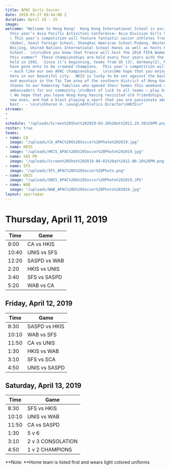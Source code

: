 ```yaml
---
title: APAC Girls Soccer
date: 2019-03-27 09:44:00 Z
duration: April 10 - 15
image: 
welcome: "Welcome to Hong Kong!  Hong Kong International School is excited to host
  this year’s Asia Pacific Activities Conference– Asia Division Girls Soccer Championships.
  \ This year’s competition will feature fantastic soccer athletes from Canadian Academy
  (Kobe), Seoul Foreign School, Shanghai American School-Pudong, Western Academy of
  Beijing, United Nations International School Hanoi as well as hosts Hong Kong International
  School.  \n\n\nDid you know that France will host the 2019 FIFA Women’s World Cup
  this summer?  These championships are held every four years with the first championship
  held in 1991.  Since it’s beginning, teams from US (3), Germany(2), Norway and Japan
  have gone onto to be crowned champions.  This year’s competition will be hard fought
  – much like our own APAC championships.  \n\n\nWe hope that you enjoy your time
  here in our beautiful city.  HKIS is lucky to be set against the backdrop of sea
  and mountain in the Tai Tam area of the southern district of Hong Kong Island.  Many
  thanks to our homestay families who opened their homes this weekend and served as
  ambassadors for our community.\n\nBest of luck to all teams – play hard, play fair!!
  \ We hope that you leave Hong Kong having revisited old friendships,  made some
  new ones, and had a blast playing a sport that you are passionate about.  All the
  best - - \n\n\nSharon H. Leung\nAthletics Director\nHKIS\n"
streams:
- 
- 
schedule: "/uploads/Screen%20Shot%202019-03-28%20at%2011.29.36%20PM.png"
roster: true
teams:
- name: CA
  image: "/uploads/CA_APAC%20G%20Soccer%20Photo%202019.jpg"
- name: HKIS
  image: "/uploads/HKIS_APAC%20G%20Soccer%20Photo%202019.jpg"
- name: SAS PD
  image: "/uploads/Screen%20Shot%202019-04-02%20at%2012.00.18%20PM.png"
- name: SFS
  image: "/uploads/SFS_APAC%20G%20Soccer%20Photo.png"
- name: UNIS
  image: "/uploads/UNIS_APAC%20G%20Soccer%20Photo%202019.JPG"
- name: WAB
  image: "/uploads/WAB_APAC%20G%20Soccer%20Photo%202019.jpg"
layout: sportapac
---
```


# **Thursday, April 11, 2019**

| **Time** | **Game** | 
| ------------- | ------------- |
| 9:00    | CA vs HKIS   | 
| 10:40   | UNIS vs SFS   |
| 12:20    | SASPD vs WAB  |
| 2:20    | HKIS vs UNIS   | 
| 3:40    | SFS vs SASPD  | 
| 5:20    | WAB vs CA |  

## Friday, April 12, 2019

| **Time** | **Game** |
| ------------- | ------------- | 
| 8:30    | SASPD vs HKIS  |
| 10:10   | WAB vs SFS  | 
| 11:50    | CA vs UNIS  | 
| 1:30    | HKIS vs WAB  | 
| 3:10    | SFS vs SCA | 
| 4:50    | UNIS vs SASPD  |

## Saturday, April 13, 2019

| **Time** | **Game** | 
| ------------- | ------------- | 
| 8:30   | SFS vs HKIS | 
| 10:10   | UNIS vs WAB   | 
| 11:50   | CA vs SASPD  |  
| 1:30  | 5 v 6  |
| 3:10  | 2 v 3 CONSOLATION |
| 4:50  |  1 v 2 CHAMPIONS  | 

**Note: **Home team is listed first and wears light colored uniforms
